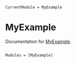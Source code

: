 ```@meta
CurrentModule = MyExample
```

# MyExample

Documentation for [MyExample](https://github.com/MartinDAndersson/MyExample.jl).

```@index
```

```@autodocs
Modules = [MyExample]
```
